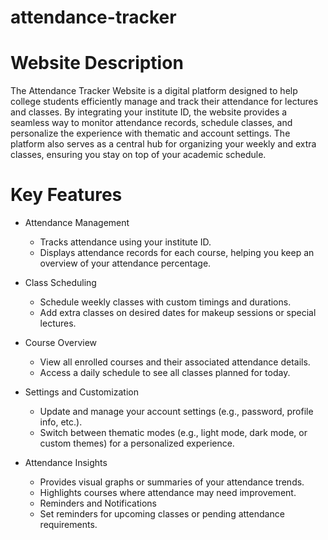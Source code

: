 # attendance-tracker
# Website Description
The Attendance Tracker Website is a digital platform designed to help college students efficiently manage and track their attendance for lectures and classes. By integrating your institute ID, the website provides a seamless way to monitor attendance records, schedule classes, and personalize the experience with thematic and account settings. The platform also serves as a central hub for organizing your weekly and extra classes, ensuring you stay on top of your academic schedule.

# Key Features
- Attendance Management
  - Tracks attendance using your institute ID.
  - Displays attendance records for each course, helping you keep an overview of your attendance percentage.

- Class Scheduling
  - Schedule weekly classes with custom timings and durations.
  - Add extra classes on desired dates for makeup sessions or special lectures.

- Course Overview
  - View all enrolled courses and their associated attendance details.
  - Access a daily schedule to see all classes planned for today.

- Settings and Customization
  - Update and manage your account settings (e.g., password, profile info, etc.).
  - Switch between thematic modes (e.g., light mode, dark mode, or custom themes) for a personalized experience.

- Attendance Insights
  - Provides visual graphs or summaries of your attendance trends.
  - Highlights courses where attendance may need improvement.
  - Reminders and Notifications
  - Set reminders for upcoming classes or pending attendance requirements.
